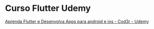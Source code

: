 # Curso Flutter Udemy 
[Aprenda Flutter e Desenvolva Apps para android e ios - Cod3r - Udemy](https://www.udemy.com/share/102BJd/)

